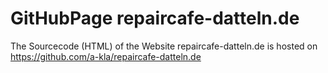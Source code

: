 # GitHubPage repaircafe-datteln.de

The Sourcecode (HTML) of the Website repaircafe-datteln.de is hosted on <https://github.com/a-kla/repaircafe-datteln.de>
